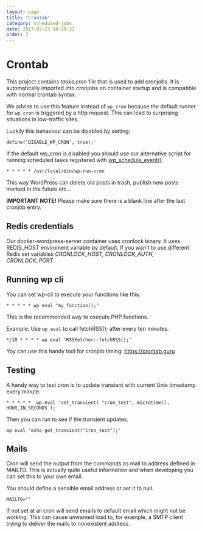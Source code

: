```yaml
---
layout: page
title: "Crontab"
category: scheduled-jobs
date: 2017-02-23 18:29:32
order: 7
---
```


# Crontab

This project contains *tasks.cron* file that is used to add cronjobs. It is automatically imported into cronjobs on container startup and is compatible with normal crontab syntax.

We advise to use this feature instead of `wp_cron` because the default runner for `wp_cron` is triggered by a http request. This can lead to surprising situations in low-traffic sites.

Luckily this behaviour can be disabled by setting:
```
define('DISABLE_WP_CRON', true);'
```

If the default wp_cron is disabled you should use our alternative script for running scheduled tasks registered with [wp_schedule_event()](https://codex.wordpress.org/Function_Reference/wp_schedule_event):
```
* * * * * /usr/local/bin/wp-run-cron
```
This way WordPress can delete old posts in trash, publish new posts marked in the future etc...

**IMPORTANT NOTE!**
Please make sure there is a blank line after the last cronjob entry.

## Redis credentials
Our docker-wordpress-server container uses cronlock binary. It uses REDIS_HOST enviroment variable by default. If you wan't to use different Redis set variables *CRONLOCK_HOST, CRONLOCK_AUTH, CRONLOCK_PORT*.


## Running wp cli

You can set wp-cli to execute your functions like this:
```
* * * * * wp eval "my_function();" 
```
This is the recommended way to execute PHP functions.

Example:
Use `wp eval` to call fetchRSS(); after every ten minutes. 
```
*/10 * * * * wp eval 'RSSFetcher::fetchRSS();'
```

Yoy can use this handy tool for cronjob timing: https://crontab.guru

## Testing
A handy way to test cron is to update transient with current Unix timestamp every minute.
```
* * * * *  wp eval 'set_transient( "cron_test", microtime(), HOUR_IN_SECONDS );
```
Then you can run to see if the transient updates.

```
wp eval 'echo get_transient("cron_test");'
```

## Mails
Cron will send the output from the commands as mail to address defined in MAILTO. This is actually quite useful information and when developing you can set this to your own email.

You should define a sensible email address or set it to null. 
```
MAILTO=""
```
If not set at all cron will send emails to default email which might not be working. This can cause unwanted load to, for example, a SMTP client trying to deliver the mails to nonexistent address.
